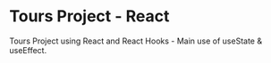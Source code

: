 # Tours Project - React
Tours Project using React and React Hooks - Main use of useState &amp; useEffect.